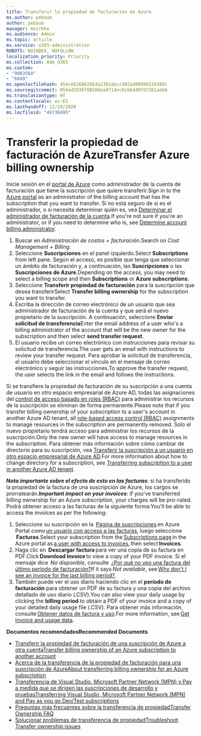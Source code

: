 ```yaml
---
title: Transferir la propiedad de facturación de Azure
ms.author: pebaum
author: pebaum
manager: mnirkhe
ms.audience: Admin
ms.topic: article
ms.service: o365-administration
ROBOTS: NOINDEX, NOFOLLOW
localization_priority: Priority
ms.collection: Adm_O365
ms.custom:
- "9003560"
- "6849"
ms.openlocfilehash: 454ce626862bb4a2361abccd92ad0099b534388c
ms.sourcegitcommit: 059ad2936788266ea9714ec8c66d407d7261aeb6
ms.translationtype: HT
ms.contentlocale: es-ES
ms.lasthandoff: 12/29/2020
ms.locfileid: "49736895"
---
```

# <a name="transfer-azure-billing-ownership"></a><span data-ttu-id="a6f38-102">Transferir la propiedad de facturación de Azure</span><span class="sxs-lookup"><span data-stu-id="a6f38-102">Transfer Azure billing ownership</span></span>

<span data-ttu-id="a6f38-103">Inicie sesión en el [portal de Azure](https://portal.azure.com/) como administrador de la cuenta de facturación que tiene la suscripción que quiere transferir.</span><span class="sxs-lookup"><span data-stu-id="a6f38-103">Sign in to the [Azure portal](https://portal.azure.com/) as an administrator of the billing account that has the subscription that you want to transfer.</span></span> <span data-ttu-id="a6f38-104">Si no está seguro de si es el administrador, o si necesita determinar quién es, vea [Determinar el administrador de facturación de la cuenta](https://docs.microsoft.com/azure/cost-management-billing/understand/subscription-transfer#whoisaa).</span><span class="sxs-lookup"><span data-stu-id="a6f38-104">If you're not sure if you're an administrator, or if you need to determine who is, see [Determine account billing administrator](https://docs.microsoft.com/azure/cost-management-billing/understand/subscription-transfer#whoisaa).</span></span>

1. <span data-ttu-id="a6f38-105">Buscar en _Administración de costos + facturación_.</span><span class="sxs-lookup"><span data-stu-id="a6f38-105">Search on _Cost Management + Billing_.</span></span>
1. <span data-ttu-id="a6f38-106">Seleccione **Suscripciones** en el panel izquierdo.</span><span class="sxs-lookup"><span data-stu-id="a6f38-106">Select **Subscriptions** from left pane.</span></span> <span data-ttu-id="a6f38-107">Según el acceso, es posible que tenga que seleccionar un ámbito de facturación y, a continuación, las **Suscripciones** o las **Suscripciones de Azure**.</span><span class="sxs-lookup"><span data-stu-id="a6f38-107">Depending on the access, you may need to select a billing scope and then **Subscriptions** or **Azure subscriptions**.</span></span>
1. <span data-ttu-id="a6f38-108">Seleccione **Transferir propiedad de facturación** para la suscripción que desea transferir</span><span class="sxs-lookup"><span data-stu-id="a6f38-108">Select **Transfer billing ownership** for the subscription you want to transfer.</span></span>
1. <span data-ttu-id="a6f38-109">Escriba la dirección de correo electrónico de un usuario que sea administrador de facturación de la cuenta y que será el nuevo propietario de la suscripción. A continuación, seleccione **Enviar solicitud de transferencia**</span><span class="sxs-lookup"><span data-stu-id="a6f38-109">Enter the email address of a user who's a billing administrator of the account that will be the new owner for the subscription and then select **send transfer request**.</span></span>
1. <span data-ttu-id="a6f38-110">El usuario recibe un correo electrónico con instrucciones para revisar su solicitud de transferencia.</span><span class="sxs-lookup"><span data-stu-id="a6f38-110">The user gets an email with instructions to review your transfer request.</span></span> <span data-ttu-id="a6f38-111">Para aprobar la solicitud de transferencia, el usuario debe seleccionar el vínculo en el mensaje de correo electrónico y seguir las instrucciones.</span><span class="sxs-lookup"><span data-stu-id="a6f38-111">To approve the transfer request, the user selects the link in the email and follows the instructions.</span></span>

<span data-ttu-id="a6f38-112">Si se transfiere la propiedad de facturación de su suscripción a una cuenta de usuario en otro espacio empresarial de Azure AD, todas las asignaciones del [control de acceso basado en roles (RBAC)](https://docs.microsoft.com/azure/role-based-access-control/overview?WT.mc_id=Portal-Microsoft_Azure_Support) para administrar los recursos de la suscripción se eliminan de forma permanente.</span><span class="sxs-lookup"><span data-stu-id="a6f38-112">Please note that if you transfer billing ownership of your subscription to a user's account in another Azure AD tenant, all [role-based access control (RBAC)](https://docs.microsoft.com/azure/role-based-access-control/overview?WT.mc_id=Portal-Microsoft_Azure_Support) assignments to manage resources in the subscription are permanently removed.</span></span> <span data-ttu-id="a6f38-113">Solo el nuevo propietario tendrá acceso para administrar los recursos de la suscripción.</span><span class="sxs-lookup"><span data-stu-id="a6f38-113">Only the new owner will have access to manage resources in the subscription.</span></span> <span data-ttu-id="a6f38-114">Para obtener más información sobre cómo cambiar de directorio para su suscripción, vea [Transferir la suscripción a un usuario en otro espacio empresarial de Azure AD](https://docs.microsoft.com/azure/active-directory/managed-identities-azure-resources/known-issues?WT.mc_id=Portal-Microsoft_Azure_Support).</span><span class="sxs-lookup"><span data-stu-id="a6f38-114">For more information about how to change directory for a subscription, see [Transferring subscription to a user in another Azure AD tenant](https://docs.microsoft.com/azure/active-directory/managed-identities-azure-resources/known-issues?WT.mc_id=Portal-Microsoft_Azure_Support).</span></span>

<span data-ttu-id="a6f38-115">_**Nota importante sobre el efecto de esto en las facturas**_: si ha transferido la propiedad de la factura de una suscripción de Azure, los cargos se prorratearán.</span><span class="sxs-lookup"><span data-stu-id="a6f38-115">_**Important impact on your invoices**_: if you've transferred billing ownership for an Azure subscription, your charges will be pro-rated.</span></span> <span data-ttu-id="a6f38-116">Podrá obtener acceso a las facturas de la siguiente forma:</span><span class="sxs-lookup"><span data-stu-id="a6f38-116">You'll be able to access the invoices as per the following:</span></span>  

1. <span data-ttu-id="a6f38-117">Seleccione su suscripción en la  [Página de suscripciones](https://portal.azure.com/#blade/Microsoft_Azure_Billing/SubscriptionsBlade) en Azure Portal como [un usuario con acceso a las facturas](https://docs.microsoft.com/azure/cost-management-billing/manage/manage-billing-access?WT.mc_id=Portal-Microsoft_Azure_Support), luego seleccione  **Facturas**.</span><span class="sxs-lookup"><span data-stu-id="a6f38-117">Select your subscription from the [Subscriptions page](https://portal.azure.com/#blade/Microsoft_Azure_Billing/SubscriptionsBlade) in the Azure portal as [a user with access to invoices](https://docs.microsoft.com/azure/cost-management-billing/manage/manage-billing-access?WT.mc_id=Portal-Microsoft_Azure_Support), then select **Invoices**.</span></span>
1. <span data-ttu-id="a6f38-118">Haga clic en  **Descargar factura** para ver una copia de su factura en PDF.</span><span class="sxs-lookup"><span data-stu-id="a6f38-118">Click **Download Invoice** to view a copy of your PDF invoice.</span></span> <span data-ttu-id="a6f38-119">Si el mensaje dice  _No disponible_, consulte  [¿Por qué no veo una factura del último período de facturación?](https://docs.microsoft.com/azure/cost-management-billing/manage/download-azure-invoice-daily-usage-date?WT.mc_id=Portal-Microsoft_Azure_Support#noinvoice)</span><span class="sxs-lookup"><span data-stu-id="a6f38-119">If it says _Not available_, see [Why don't I see an invoice for the last billing period?](https://docs.microsoft.com/azure/cost-management-billing/manage/download-azure-invoice-daily-usage-date?WT.mc_id=Portal-Microsoft_Azure_Support#noinvoice).</span></span>
1. <span data-ttu-id="a6f38-120">También puede ver el uso diario haciendo clic en el **período de facturación** para obtener un PDF de su factura y una copia del archivo detallado de uso diario (.CSV).</span><span class="sxs-lookup"><span data-stu-id="a6f38-120">You can also view your daily usage by clicking the **billing period** to obtain a PDF of your invoice and a copy of your detailed daily usage file (.CSV).</span></span> <span data-ttu-id="a6f38-121">Para obtener más información, consulte [Obtener datos de factura y uso](https://docs.microsoft.com/azure/cost-management-billing/manage/download-azure-invoice-daily-usage-date?WT.mc_id=Portal-Microsoft_Azure_Support).</span><span class="sxs-lookup"><span data-stu-id="a6f38-121">For more information, see [Get invoice and usage data](https://docs.microsoft.com/azure/cost-management-billing/manage/download-azure-invoice-daily-usage-date?WT.mc_id=Portal-Microsoft_Azure_Support).</span></span>

<span data-ttu-id="a6f38-122">**Documentos recomendados**</span><span class="sxs-lookup"><span data-stu-id="a6f38-122">**Recommended Documents**</span></span>

- [<span data-ttu-id="a6f38-123">Transferir la propiedad de facturación de una suscripción de Azure a otra cuenta</span><span class="sxs-lookup"><span data-stu-id="a6f38-123">Transfer billing ownership of an Azure subscription to another account</span></span>](https://docs.microsoft.com/azure/cost-management-billing/manage/billing-subscription-transfer)
- [<span data-ttu-id="a6f38-124">Acerca de la transferencia de la propiedad de facturación para una suscripción de Azure</span><span class="sxs-lookup"><span data-stu-id="a6f38-124">About transferring billing ownership for an Azure subscription</span></span>](https://docs.microsoft.com//azure/cost-management-billing/understand/subscription-transfer)
- [<span data-ttu-id="a6f38-125">Transferencia de Visual Studio, Microsoft Partner Network (MPN) y Pay a medida que se dirigen las suscripciones de desarrollo y pruebas</span><span class="sxs-lookup"><span data-stu-id="a6f38-125">Transferring Visual Studio, Microsoft Partner Network (MPN) and Pay as you go Dev/Test subscriptions</span></span>](https://docs.microsoft.com/azure/billing/billing-subscription-transfer?WT.mc_id=Portal-Microsoft_Azure_Support#transferring-visual-studio-microsoft-partner-network-mpn-and-pay-as-you-go-devtest-subscriptions)
- [<span data-ttu-id="a6f38-126">Preguntas más frecuentes sobre la transferencia de propiedad</span><span class="sxs-lookup"><span data-stu-id="a6f38-126">Transfer Ownership FAQ</span></span>](https://docs.microsoft.com/azure/billing/billing-subscription-transfer?WT.mc_id=Portal-Microsoft_Azure_Support#frequently-asked-questions-faq-for-senders)
- [<span data-ttu-id="a6f38-127">Solucionar problemas de transferencia de propiedad</span><span class="sxs-lookup"><span data-stu-id="a6f38-127">Troubleshoot Transfer ownership issues</span></span>](https://docs.microsoft.com/azure/billing/billing-subscription-transfer?WT.mc_id=Portal-Microsoft_Azure_Support#troubleshooting)
